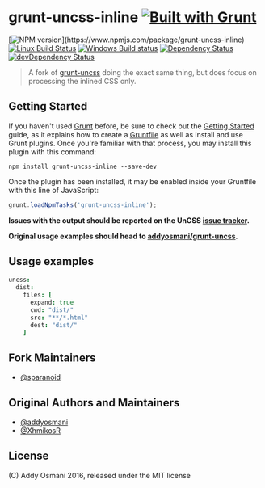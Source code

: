 # grunt-uncss-inline [![Built with Grunt](https://cdn.gruntjs.com/builtwith.png)](http://gruntjs.com/)

[![NPM version](https://img.shields.io/npm/v/grunt-uncss-inline.svg?)](https://www.npmjs.com/package/grunt-uncss-inline)
[![Linux Build Status](https://img.shields.io/travis/sparanoid/grunt-uncss-inline/master.svg?label=Linux%20build)](https://travis-ci.org/sparanoid/grunt-uncss-inline)
[![Windows Build status](https://img.shields.io/appveyor/ci/sparanoid/grunt-uncss-inline/master.svg?label=Windows%20build)](https://ci.appveyor.com/project/sparanoid/grunt-uncss-inline/branch/master)
[![Dependency Status](https://img.shields.io/david/sparanoid/grunt-uncss-inline.svg)](https://david-dm.org/sparanoid/grunt-uncss-inline)
[![devDependency Status](https://img.shields.io/david/dev/sparanoid/grunt-uncss-inline.svg)](https://david-dm.org/sparanoid/grunt-uncss-inline#info=devDependencies)

> A fork of [grunt-uncss](https://github.com/addyosmani/grunt-uncss) doing the exact same thing, but does focus on processing the inlined CSS only.

## Getting Started

If you haven't used [Grunt](http://gruntjs.com/) before, be sure to check out the
[Getting Started](http://gruntjs.com/getting-started) guide, as it explains how to create
a [Gruntfile](http://gruntjs.com/sample-gruntfile) as well as install and use Grunt plugins.
Once you're familiar with that process, you may install this plugin with this command:

```shell
npm install grunt-uncss-inline --save-dev
```

Once the plugin has been installed, it may be enabled inside your Gruntfile with this line of JavaScript:

```js
grunt.loadNpmTasks('grunt-uncss-inline');
```

**Issues with the output should be reported on the UnCSS [issue tracker](https://github.com/giakki/uncss/issues).**

**Original usage examples should head to [addyosmani/grunt-uncss](https://github.com/addyosmani/grunt-uncss).**

## Usage examples

```coffee
uncss:
  dist:
    files: [
      expand: true
      cwd: "dist/"
      src: "**/*.html"
      dest: "dist/"
    ]
```

## Fork Maintainers

- [@sparanoid](http://github.com/sparanoid)

## Original Authors and Maintainers

- [@addyosmani](https://github.com/addyosmani)
- [@XhmikosR](https://github.com/XhmikosR)

## License

(C) Addy Osmani 2016, released under the MIT license
